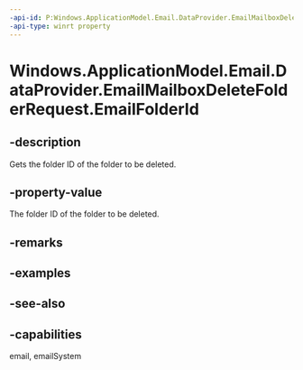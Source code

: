 ```yaml
---
-api-id: P:Windows.ApplicationModel.Email.DataProvider.EmailMailboxDeleteFolderRequest.EmailFolderId
-api-type: winrt property
---
```


<!-- Property syntax
public string EmailFolderId { get; }
-->

# Windows.ApplicationModel.Email.DataProvider.EmailMailboxDeleteFolderRequest.EmailFolderId

## -description
Gets the folder ID of the folder to be deleted.

## -property-value
The folder ID of the folder to be deleted.

## -remarks

## -examples

## -see-also

## -capabilities
email, emailSystem
